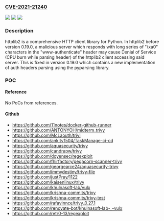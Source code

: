 ### [CVE-2021-21240](https://cve.mitre.org/cgi-bin/cvename.cgi?name=CVE-2021-21240)
![](https://img.shields.io/static/v1?label=Product&message=httplib2&color=blue)
![](https://img.shields.io/static/v1?label=Version&message=%3C%200.19.0%20&color=brightgreen)
![](https://img.shields.io/static/v1?label=Vulnerability&message=CWE-400%20Uncontrolled%20Resource%20Consumption&color=brightgreen)

### Description

httplib2 is a comprehensive HTTP client library for Python. In httplib2 before version 0.19.0, a malicious server which responds with long series of "\xa0" characters in the "www-authenticate" header may cause Denial of Service (CPU burn while parsing header) of the httplib2 client accessing said server. This is fixed in version 0.19.0 which contains a new implementation of auth headers parsing using the pyparsing library.

### POC

#### Reference
No PoCs from references.

#### Github
- https://github.com/11notes/docker-github-runner
- https://github.com/ANTONYOH/midterm_trivy
- https://github.com/McLaouth/trivi
- https://github.com/ankitv1504/TaskManage-ci-cd
- https://github.com/aquasecurity/trivy
- https://github.com/candrapw/trivy
- https://github.com/doyensec/regexploit
- https://github.com/fhirfactory/pegacorn-scanner-trivy
- https://github.com/georgearce24/aquasecurity-trivy
- https://github.com/immydestiny/trivy-file
- https://github.com/justPray/1122
- https://github.com/kaisenlinux/trivy
- https://github.com/khulnasoft-lab/vulx
- https://github.com/krishna-commits/trivy
- https://github.com/krishna-commits/trivy-test
- https://github.com/rafavinnce/trivy_0.27.1
- https://github.com/renovate-bot/khulnasoft-lab-_-vulx
- https://github.com/retr0-13/regexploit

